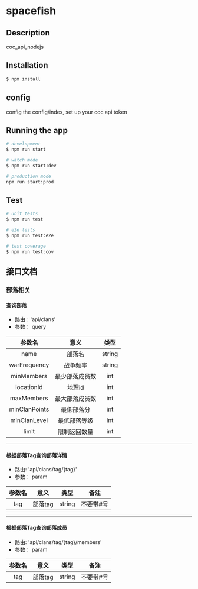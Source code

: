 # spacefish

## Description

coc_api_nodejs

## Installation

```bash
$ npm install
```
## config
config the config/index, set up your coc api token

## Running the app

```bash
# development
$ npm run start

# watch mode
$ npm run start:dev

# production mode
npm run start:prod
```

## Test

```bash
# unit tests
$ npm run test

# e2e tests
$ npm run test:e2e

# test coverage
$ npm run test:cov
```

## 接口文档

### 部落相关

#### 查询部落
* 路由：'api/clans'
* 参数： query

|参数名|意义|类型|
|:--:|:--:|:--:|
|name|部落名|string|
|warFrequency|战争频率|string|
|minMembers|最少部落成员数|int|
|locationId|地理id|int|
|maxMembers|最大部落成员数|int|
|minClanPoints|最低部落分|int|
|minClanLevel|最低部落等级|int|
|limit|限制返回数量|int|

---
#### 根据部落Tag查询部落详情
* 路由: 'api/clans/tag/{tag}'
* 参数： param

|参数名|意义|类型|备注|
|:--:|:--:|:--:|:--:|
|tag|部落tag|string|不要带#号|

---

#### 根据部落Tag查询部落成员
* 路由: 'api/clans/tag/{tag}/members'
* 参数： param

|参数名|意义|类型|备注|
|:--:|:--:|:--:|:--:|
|tag|部落tag|string|不要带#号|
